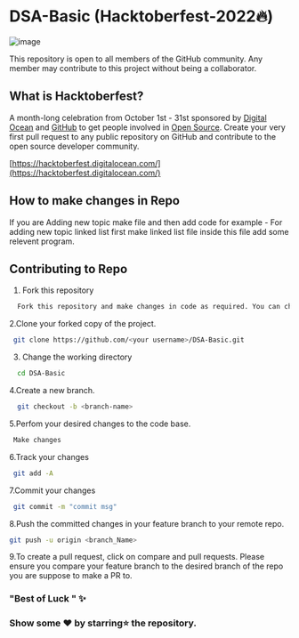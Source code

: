 
# DSA-Basic (Hacktoberfest-2022🔥)
 ![image](https://user-images.githubusercontent.com/69143883/194773259-a00a6520-bd7f-4064-a93f-5cd1d77246e7.png)

This repository is open to all members of the GitHub community. Any member may contribute to this project without being a collaborator.


## What is Hacktoberfest?
A month-long celebration from October 1st - 31st sponsored by [Digital Ocean](https://hacktoberfest.digitalocean.com/) and [GitHub](https://github.com/blog/2433-celebrate-open-source-this-october-with-hacktoberfest) to get people involved in [Open Source](https://github.com/open-source). Create your very first pull request to any public repository on GitHub and contribute to the open source developer community.

[https://hacktoberfest.digitalocean.com/](https://hacktoberfest.digitalocean.com/)

## How to make changes in Repo
  If you are Adding new topic make file and then add code for example - For adding  new topic linked list first make linked list file inside this file add some 
relevent program.  

## Contributing to Repo

1. Fork this repository

```bash
  Fork this repository and make changes in code as required. You can change it online or by cloning it in your device. Then Pust it on your Forked Repo for further Actions. Do not use special characters in the template above.
```

2.Clone your forked copy of the project.
```bash
 git clone https://github.com/<your username>/DSA-Basic.git
```
3. Change the working directory
```bash
  cd DSA-Basic
```
4.Create a new branch.
```bash
  git checkout -b <branch-name>
```
5.Perfom your desired changes to the code base.
```bash
 Make changes
```
6.Track your changes
```bash
 git add -A
```
7.Commit your changes 
```bash
 git commit -m "commit msg"
```
8.Push the committed changes in your feature branch to your remote repo.
```bash
git push -u origin <branch_Name>
```
9.To create a pull request, click on compare and pull requests. Please ensure you compare your feature branch to the desired branch of the repo you are suppose to make a PR to.

### "Best of Luck " ✨


### Show some ❤ by starring⭐ the repository.
